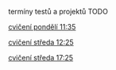 termíny testů a projektů TODO

[cvičení pondělí 11:35](https://github.com/milankostak/PGRF1-2020/tree/master/src/pondeli_11_35_c06)

[cvičení středa 12:25](https://github.com/milankostak/PGRF1-2020/tree/master/src/streda_12_25_c01)

[cvičení středa 17:25](https://github.com/milankostak/PGRF1-2020/tree/master/src/streda_17_25_c02)